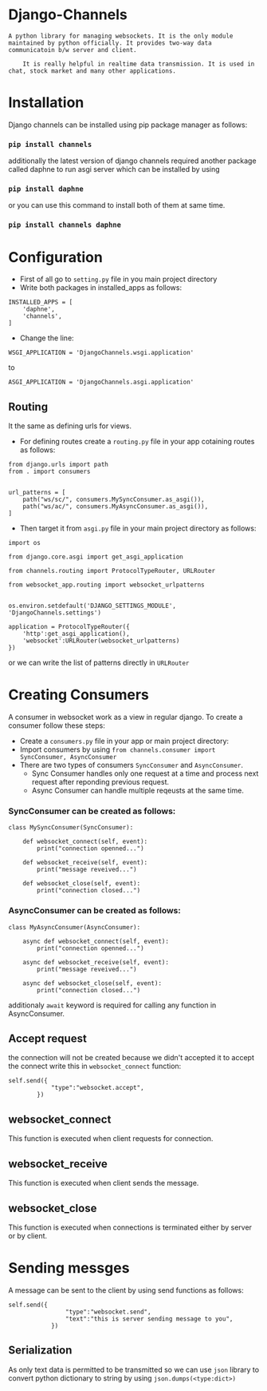 ﻿  # Django-Channels
    A python library for managing websockets. It is the only module maintained by python officially. It provides two-way data communicatoin b/w server and client.

        It is really helpful in realtime data transmission. It is used in chat, stock market and many other applications.

# Installation
Django channels can be installed using pip package manager as follows:  
### `pip install channels`  
additionally the latest version of django channels required another package called daphne to run asgi server which can be installed by using  
### `pip install daphne`
or you can use this command to install both of them at same time.  
### `pip install channels daphne`

# Configuration
- First of all go to `setting.py` file in you main project directory
- Write both packages in installed_apps as follows:
```
INSTALLED_APPS = [
    'daphne',
    'channels',
]
```
- Change the line:
```
WSGI_APPLICATION = 'DjangoChannels.wsgi.application'
```
to
```
ASGI_APPLICATION = 'DjangoChannels.asgi.application'
```

## Routing
It the same as defining urls for views.  
- For defining routes create a `routing.py` file in your app cotaining routes as follows:
```
from django.urls import path
from . import consumers


url_patterns = [
    path("ws/sc/", consumers.MySyncConsumer.as_asgi()),
    path("ws/ac/", consumers.MyAsyncConsumer.as_asgi()),
]
```
- Then target it from `asgi.py` file in your main project directory as follows:
```
import os

from django.core.asgi import get_asgi_application

from channels.routing import ProtocolTypeRouter, URLRouter

from websocket_app.routing import websocket_urlpatterns


os.environ.setdefault('DJANGO_SETTINGS_MODULE', 'DjangoChannels.settings')

application = ProtocolTypeRouter({
    'http':get_asgi_application(),
    'websocket':URLRouter(websocket_urlpatterns)
})
```
or we can write the list of patterns directly in `URLRouter`  

# Creating Consumers
A consumer in websocket work as a view in regular django. To create a consumer follow these steps:
- Create a `consumers.py` file in your app or main project directory:
- Import consumers by using `from channels.consumer import SyncConsumer, AsyncConsumer`
- There are two types of consumers `SyncConsumer` and `AsyncConsumer`.
  - Sync Consumer handles only one request at a time and process next request after reponding previous request.
  - Async Consumer can handle multiple reqeusts at the same time.
### SyncConsumer can be created as follows:
```
class MySyncConsumer(SyncConsumer):
    
    def websocket_connect(self, event):
        print("connection openned...")
    
    def websocket_receive(self, event):
        print("message reveived...")
    
    def websocket_close(self, event):
        print("connection closed...")
```
### AsyncConsumer can be created as follows:
```
class MyAsyncConsumer(AsyncConsumer):
    
    async def websocket_connect(self, event):
        print("connection openned...")
    
    async def websocket_receive(self, event):
        print("message reveived...")
    
    async def websocket_close(self, event):
        print("connection closed...")
```
additionaly `await` keyword is required for calling any function in AsyncConsumer.  
## Accept request
the connection will not be created because we didn\'t accepted it to accept the connect write this in `websocket_connect` function:
```
self.send({
            "type":"websocket.accept",
        })
```
## websocket_connect
This function is executed when client requests for connection.
## websocket_receive
This function is executed when client sends the message.
## websocket_close
This function is executed when connections is terminated either by server or by client.

# Sending messges
A message can be sent to the client by using send functions as follows:
```
self.send({
                "type":"websocket.send",
                "text":"this is server sending message to you",
            })
```
## Serialization
As only text data is permitted to be transmitted so we can use `json` library to convert python dictionary to string by using `json.dumps(<type:dict>)`  
